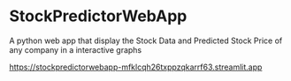 # StockPredictorWebApp
A python web app that display the Stock Data and Predicted Stock Price of any company in a interactive graphs 

https://stockpredictorwebapp-mfklcqh26txppzqkarrf63.streamlit.app
